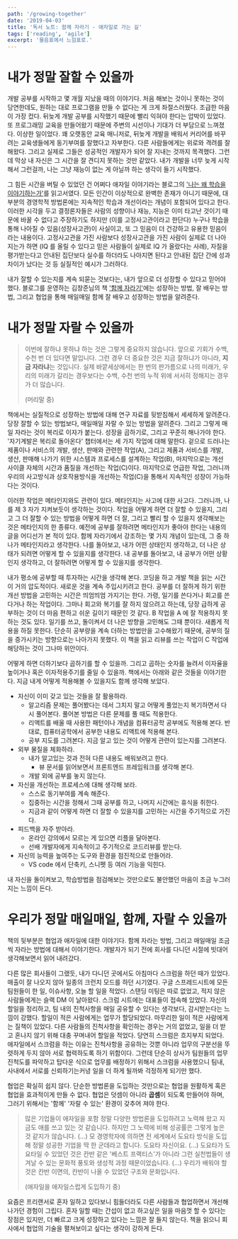 ```yaml
---
path: '/growing-together'
date: '2019-04-03'
title: '독서 노트: 함께 자라기 - 애자일로 가는 길'
tags: ['reading', 'agile']
excerpt: '물음표에서 느낌표로.'
---
```


# 내가 정말 잘할 수 있을까

개발 공부를 시작하고 몇 개월 지났을 때의 이야기다. 처음 해보는 것이니 못하는 것이 당연한데도, 원하는 대로 프로그램을 만들 수 없다는 게 크게 좌절스러웠다. 조급한 마음이 가장 컸다. 뒤늦게 개발 공부를 시작했기 때문에 빨리 익혀야 한다는 압박이 있었다. 또 프로그래밍 교육을 만들어왔기 때문에 주변의 시선이나 기대가 더 부담으로 느껴졌다. 이상한 일이었다. 꽤 오랫동안 교육 매니저로, 뒤늦게 개발을 배워서 커리어를 바꾸려는 교육생들에게 동기부여를 잘했다고 자부한다. 다른 사람들에게는 위로와 격려를 잘 해왔다. 그리고 실제로 그들은 성공적인 개발자가 되어 잘 지내는 것까지 목격했다. 그런데 막상 내 자신은 그 시간을 잘 견디지 못하는 것만 같았다. 내가 개발을 너무 늦게 시작해서 그런걸까, 나는 그냥 재능이 없는 게 아닐까 하는 생각이 들기 시작했다.

그 힘든 시간을 버틸 수 있었던 건 어쩌다 애자일 이야기라는 블로그의 ['나는 왜 학습을 이야기하는가'](http://agile.egloos.com/3111334)를 읽고서였다. 모든 인간이 이상적으로 완벽한 존재가 아니기 때문에, 대부분의 경영학적 방법론에는 지속적인 학습과 개선이라는 개념이 포함되어 있다고 한다. 이러한 시각을 두고 결정론자들은 사람의 성향이나 재능, 지능은 이미 타고난 것이기 때문에 바꿀 수 없다고 주장하기도 하지만 (이를 고정사고관이라고 한단다) 누구나 학습을 통해 나아질 수 있음(성장사고관)이 사실이고, 또 그 믿음이 더 건강하고 유용한 믿음이라는 내용이다. 고정사고관을 가진 사람보다 성장사고관을 가진 사람이 실제로 더 나아지는가 하면 (IQ 를 올릴 수 있다고 믿은 사람들이 실제로 IQ 가 올랐다는 사례), 자질을 평가받는다고 안내된 집단보다 실수를 하더라도 나아지면 된다고 안내된 집단 간에 성과 차이가 났다는 것 등 실질적인 예시가 그러하다.

내가 잘할 수 있는지를 계속 되묻는 것보다는, 내가 앞으로 더 성장할 수 있다고 믿어야 했다. 블로그를 운영하는 김창준님의 책 ['함께 자라기'](https://www.aladin.co.kr/shop/wproduct.aspx?ItemId=175977462)에는 성장하는 방법, 잘 배우는 방법, 그리고 협업을 통해 매일매일 함께 잘 배우고 성장하는 방법을 알려준다.

# 내가 정말 자랄 수 있을까

> 이번에 잘하냐 못하냐 하는 것은 그렇게 중요하지 않습니다.
> 앞으로 기회가 수백, 수천 번 더 있다면 말입니다.
> 그런 경우 더 중요한 것은 지금 잘하냐가 아니라, **지금 자라냐**는 것입니다.
> 실제 바깥세상에서는 한 번의 판가름으로 나의 미래가, 우리의 미래가 갈리는 경우보다는
> 수백, 수천 번의 누적 위에 서서히 정해지는 경우가 더 많습니다.
>
> (머리말 중)

책에서는 실질적으로 성장하는 방법에 대해 연구 자료를 뒷받침해서 세세하게 알려준다. 당장 잘할 수 있는 방법보다, 매일매일 자랄 수 있는 방법을 알려준다. 그리고 그렇게 매일 자라는 것이 복리로 이자가 붙는다. 성장을 곱하기로, 그리고 꾸준히 해나가야 한다. '자기계발은 복리로 돌아온다' 챕터에서는 세 가지 작업에 대해 말한다. 겉으로 드러나는 제품이나 서비스의 개발, 생산, 판매와 관련한 작업(A), 그리고 제품과 서비스를 개발, 생산, 판매해 나가기 위한 시스템과 프로세스를 설계하는 작업(B), 마지막으로는 개선 사이클 자체의 시간과 품질을 개선하는 작업(C)이다. 마지막으로 언급한 작업, 그러니까 우리의 사고방식과 상호작용방식을 개선하는 작업(C)을 통해서 지속적인 성장이 가능하다는 것이다.

이러한 작업은 메타인지와도 관련이 있다. 메타인지는 사고에 대한 사고다. 그러니까, 나를 제 3 자가 지켜보듯이 생각하는 것이다. 작업을 어떻게 하면 더 잘할 수 있을지, 그리고 그 더 잘할 수 있는 방법을 어떻게 하면 더 잘, 그리고 빨리 할 수 있을지 생각해보는 것은 메타인지의 한 종류다. 예전에 공부를 잘하려면 메타인지가 좋아야 한다는 내용의 글을 어디선가 본 적이 있다. 함께 자라기에서 강조하는 몇 가지 개념이 있는데, 그 중 하나가 메타인지라고 생각한다. 나를 돌아보고, 내가 어떤 상태인지 생각하고, 더 나은 상태가 되려면 어떻게 할 수 있을지를 생각한다. 내 공부를 돌아보고, 내 공부가 어떤 상황인지 생각하고, 더 잘하려면 어떻게 할 수 있을지를 생각한다.

내가 평소에 공부할 때 투자하는 시간을 생각해 본다. 코딩을 하고 개발 책을 읽는 시간이 거의 압도적이다. 새로운 것을 계속 주입시키려고 한다. 공부를 더 잘하게 하기 위한 개선 방법을 고민하는 시간은 띄엄띄엄 가지기는 한다. 가령, 일기를 쓴다거나 회고를 쓴다거나 하는 작업이다. 그마나 회고와 복기를 잘 하지 않으려고 하는데, 당장 급하게 공부하는 것이 더 마음 편하고 쉬운 길이기 때문인 것 같다. B 작업을 A 에 잘 적용하지 못하는 것도 있다. 일기를 쓰고, 돌이켜서 더 나은 방향을 고민해도 그때 뿐이다. 새롭게 적용을 하질 못한다. 단순히 공부량을 계속 더하는 방법만을 고수해왔기 때문에, 공부의 질을 증가시키는 방향으로는 나아가지 못했다. 이 책을 읽고 리뷰를 쓰는 작업이 C 작업에 해당하는 것이 그나마 위안이다.

어떻게 하면 더하기보다 곱하기를 할 수 있을까. 그리고 곱하는 숫자를 늘려서 이자율을 높이거나 혹은 이자적용주기를 줄일 수 있을까. 책에서는 아래와 같은 것들을 이야기한다. 지금 내게 어떻게 적용해볼 수 있을지도 함께 생각해 보았다.

- 자신이 이미 갖고 있는 것들을 잘 활용하라.
  - 알고리즘 문제는 풀어봤다는 데서 그치지 말고 어떻게 풀었는지 복기하면서 다시 풀어본다. 풀어본 방법은 다른 문제를 풀 때도 적용한다.
  - 리액트를 배울 때 사용한 패턴이나 개념을 컴퓨터공학 공부에도 적용해 본다. 반대로, 컴퓨터공학에서 공부한 내용도 리액트에 적용해 본다.
  - 공부 지도를 그려본다. 지금 알고 있는 것이 어떻게 관련이 있는지를 그려본다.
- 외부 물질을 체화하라.
  - 내가 알고있는 것과 전혀 다른 내용도 배워보려고 한다.
    - 뷰 문서를 읽어보면서 프론트엔드 프레임워크를 생각해 본다.
  - 개발 외에 공부를 놓지 않는다.
- 자신을 개선하는 프로세스에 대해 생각해 보라.
  - 스스로 동기부여를 계속 해준다.
  - 집중하는 시간을 정해서 그때 공부를 하고, 나머지 시간에는 휴식을 취한다.
  - 지금과 같이 어떻게 하면 더 잘할 수 있을지를 고민하는 시간을 주기적으로 가진다.
- 피드백을 자주 받아라.
  - 온라인 강의에서 모르는 게 있으면 리플을 달아본다.
  - 선배 개발자에게 지속적이고 주기적으로 코드리뷰를 받는다.
- 자신의 능력을 높여주는 도구와 환경을 점진적으로 만들어라.
  - VS code 에서 단축키, 스니펫 등 여러 기능을 익힌다.

내 자신을 돌이켜보고, 학습방법을 점검해보는 것만으로도 불안했던 마음이 조금 누그러지는 느낌이 든다.

# 우리가 정말 매일매일, 함께, 자랄 수 있을까

책의 뒷부분은 협업과 애자일에 대한 이야기다. 함께 자라는 방법, 그리고 매일매일 조금씩 자라는 방법에 대해서 이야기한다. 개발자가 되기 전에 회사를 다니던 시절에 빗대어 생각해보면서 읽어 내려갔다.

다른 많은 회사들이 그랬듯, 내가 다니던 곳에서도 아침마다 스크럼을 하던 때가 있었다. 매출이 잘 나오지 않아 일종의 크런치 모드를 하던 시기였다. 구글 스프레드시트에 모든 팀원들이 한 일, 이슈사항, 오늘 할 일을 적었다. 스탠딩 미팅은 따로 없었고, 적지 않은 사람들에게는 슬랙 DM 이 날아왔다. 스크럼 시트에는 대표들이 접속해 있었다. 자신의 할일을 정리하고, 팀 내의 진척사항을 매일 공유할 수 있다는 생각보다, 감시받는다는 느낌이 강했다. 할일이 적은 사람에게는 업무가 할당되었다. 마무리한 일이 적은 사람에게는 질책이 있었다. 다른 사람들의 진척사항을 확인하는 경우는 거의 없었고, 일을 더 받고 혼나지 않기 위해 대충 꾸며내어 할일을 적었다. 당연히 스크럼은 흐지부지 되었다. 애자일에서 스크럼을 하는 이유는 진척사항을 공유하는 것뿐 아니라 업무의 구분선을 뚜렷하게 두지 않아 서로 협력하도록 하기 위함이다. 그런데 단순히 상사가 팀원들의 업무 진척도를 파악하고 탑다운 식으로 업무를 배정하기 위해서 스크럼을 사용했으니 팀내, 사내에서 서로를 신뢰하기는커녕 일을 더 하게 될까봐 걱정하게 되기만 했다.

협업은 확실히 쉽지 않다. 단순한 방법론을 도입하는 것만으로는 협업을 원활하게 혹은 협업을 효과적이게 만들 수 없다. 협업은 덧셈이 아니라 **곱셈**이 되도록 만들어야 하며, 그러기 위해서는 '함께' '자랄 수 있는' 환경이 갖추어 져야 한다.

> 많은 기업들이 애자일을 포함 정말 다양한 방법론을 도입하려고 노력해 왔고 지금도 애를 쓰고 있는 것 같습니다.
> 하지만 그 노력에 비해 성공률은 그렇게 높은 것 같지가 않습니다. (...)
> 모 경영학자에 의하면 전 세계에서 도요타 방식을 도입해 정말 성공한 기업을 딱 한 군데라고 합니다.
> 도요타 자신이요. (...)
> 도요타가 도요타일 수 있었던 것은 칸반 같은 '베스트 프랙티스'가 아니라 그런 실천법들이 생겨날 수 있는 문화적 풍토와 생성적 과정 때문이었습니다. (...)
> 우리가 배워야 할 것은 칸반 이면의, 칸반이 나올 수 있었던 구조와 문화입니다.
>
> (애자일을 애자일스럽게 도입하기 중)

요즘은 프리랜서로 혼자 일하고 있다보니 힘들더라도 다른 사람들과 협업하면서 개선해나가던 경험이 그립다. 혼자 일할 때는 간섭이 없고 하고싶은 일을 마음껏 할 수 있다는 장점은 있지만, 더 빠르고 크게 성장하고 있다는 느낌은 잘 들지 않는다. 책을 읽으니 회사에서 협업의 기술을 펼쳐보이고 싶다는 생각이 강하게 든다.
